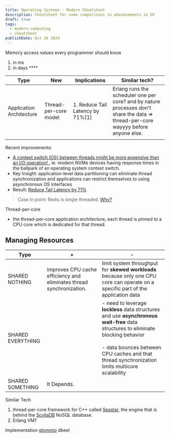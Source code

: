 ```yaml
---
title: Operating Systems - Modern Cheatsheet
description: Cheatsheet for some comparisons in advancements in OS
draft: true
tags:
  - modern-computing
  - cheatsheet
publishDate: Oct 16 2024
---
```

Memory access values every programmer should know 
1. in ms 
2. in days ****


| Type                     | New                   | Implications                     | Similar tech?                                                                                                                      |
| ------------------------ | --------------------- | -------------------------------- | ---------------------------------------------------------------------------------------------------------------------------------- |
| Application Architecture | Thread-per-core model | 1. Reduce Tail Latency by 71%[1] | Erlang runs the scheduler one per core? and by nature processes don't share the data => thread-per-core wayyyy before anyone else. |
|                          |                       |                                  |                                                                                                                                    |
Recent improvements: 
- [A context switch (OS) between threads might be more expensive than an I/O operation! ](https://lore.kernel.org/io-uring/4af91b50-4a9c-8a16-9470-a51430bd7733@kernel.dk/T/#u), ie. modern NVMe devices having response times in the ballpark of an operating system context switch.
- Key Insight: application-level data partitioning can eliminate thread synchronization and applications can restrict themselves to using asynchronous OS interfaces
- Result: [Reduce Tail Latency by 71%](https://helda.helsinki.fi/server/api/core/bitstreams/3142abaa-16e3-4ad0-beee-e62add589fc4/content)

> Case In point: Redis is single threaded.  [Why?](https://www.youtube.com/watch?v=h30k7YixrMo) 

Thread-per-core
- the thread-per-core application architecture, each thread is pinned to a CPU core which is dedicated for that thread.

## Managing Resources

| Type              | +                                                                    | -                                                                                                                                                                                                                                       |
| ----------------- | -------------------------------------------------------------------- | --------------------------------------------------------------------------------------------------------------------------------------------------------------------------------------------------------------------------------------- |
| SHARED NOTHING    | improves CPU cache efficiency and eliminates thread synchronization. | limit system throughput for **skewed workloads** because only one CPU core can operate on a specific part of the application data                                                                                                       |
| SHARED EVERYTHING |                                                                      | - need to leverage **lockless** data structures and use **asynchronous wait-free** data structures to eliminate blocking behavior<br><br>- data bounces between CPU caches and that thread synchronization limits multicore scalability |
| SHARED SOMETHING  | It Depends.                                                          |                                                                                                                                                                                                                                         |

Similar Tech 
1. thread-per-core framework for C++ called [Seastar](http://seastar.io/), the engine that is behind the [ScyllaDB](https://www.scylladb.com/) NoSQL database.
2. Erlang VM?


Implementation 
[glommio](https://www.datadoghq.com/blog/engineering/introducing-glommio) 
dbeel 